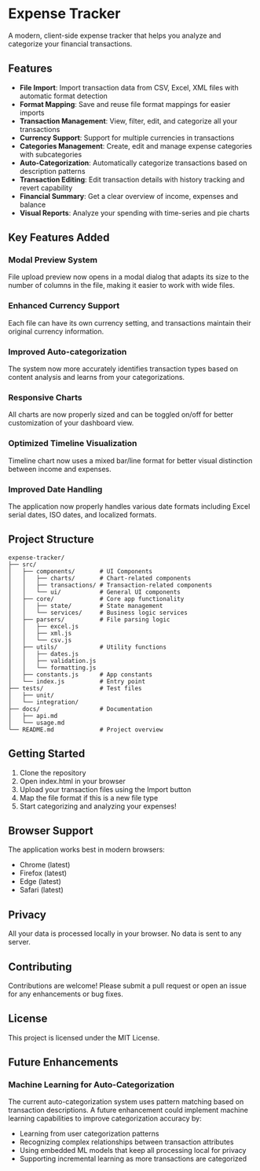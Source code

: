 # Expense Tracker

A modern, client-side expense tracker that helps you analyze and categorize your financial transactions.

## Features

- **File Import**: Import transaction data from CSV, Excel, XML files with automatic format detection
- **Format Mapping**: Save and reuse file format mappings for easier imports
- **Transaction Management**: View, filter, edit, and categorize all your transactions
- **Currency Support**: Support for multiple currencies in transactions
- **Categories Management**: Create, edit and manage expense categories with subcategories
- **Auto-Categorization**: Automatically categorize transactions based on description patterns
- **Transaction Editing**: Edit transaction details with history tracking and revert capability
- **Financial Summary**: Get a clear overview of income, expenses and balance
- **Visual Reports**: Analyze your spending with time-series and pie charts

## Key Features Added

### Modal Preview System
File upload preview now opens in a modal dialog that adapts its size to the number of columns in the file, making it easier to work with wide files.

### Enhanced Currency Support
Each file can have its own currency setting, and transactions maintain their original currency information.

### Improved Auto-categorization
The system now more accurately identifies transaction types based on content analysis and learns from your categorizations.

### Responsive Charts
All charts are now properly sized and can be toggled on/off for better customization of your dashboard view.

### Optimized Timeline Visualization
Timeline chart now uses a mixed bar/line format for better visual distinction between income and expenses.

### Improved Date Handling
The application now properly handles various date formats including Excel serial dates, ISO dates, and localized formats.

## Project Structure
```
expense-tracker/
├── src/
│   ├── components/       # UI Components
│   │   ├── charts/       # Chart-related components
│   │   ├── transactions/ # Transaction-related components
│   │   └── ui/           # General UI components
│   ├── core/             # Core app functionality
│   │   ├── state/        # State management
│   │   └── services/     # Business logic services
│   ├── parsers/          # File parsing logic
│   │   ├── excel.js
│   │   ├── xml.js
│   │   └── csv.js
│   ├── utils/            # Utility functions
│   │   ├── dates.js
│   │   ├── validation.js
│   │   └── formatting.js
│   ├── constants.js      # App constants
│   └── index.js          # Entry point
├── tests/                # Test files
│   ├── unit/
│   └── integration/
├── docs/                 # Documentation
│   ├── api.md
│   └── usage.md
└── README.md             # Project overview
```

## Getting Started

1. Clone the repository
2. Open index.html in your browser
3. Upload your transaction files using the Import button
4. Map the file format if this is a new file type
5. Start categorizing and analyzing your expenses!

## Browser Support

The application works best in modern browsers:
- Chrome (latest)
- Firefox (latest)
- Edge (latest)
- Safari (latest)

## Privacy

All your data is processed locally in your browser. No data is sent to any server.

## Contributing
Contributions are welcome! Please submit a pull request or open an issue for any enhancements or bug fixes.

## License
This project is licensed under the MIT License.

## Future Enhancements

### Machine Learning for Auto-Categorization
The current auto-categorization system uses pattern matching based on transaction descriptions. A future enhancement could implement machine learning capabilities to improve categorization accuracy by:
- Learning from user categorization patterns
- Recognizing complex relationships between transaction attributes
- Using embedded ML models that keep all processing local for privacy
- Supporting incremental learning as more transactions are categorized
